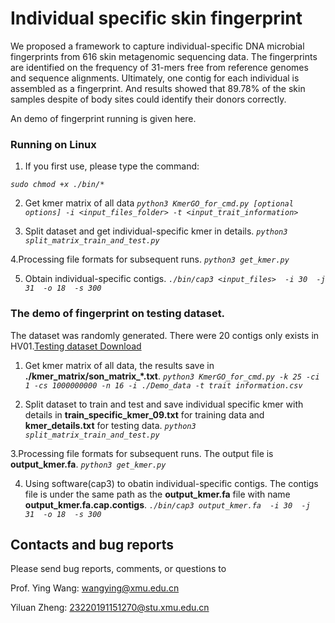 # Individual specific skin fingerprint

We proposed a framework to capture individual-specific DNA microbial fingerprints from 616 skin metagenomic sequencing data. The fingerprints are identified on the frequency of 31-mers free from reference genomes and sequence alignments. Ultimately, one contig for each individual is assembled as a fingerprint. And results showed that 89.78% of the skin samples despite of body sites could identify their donors correctly. 

An demo of fingerprint running is given here.

### Running on Linux
1. If you first use, please type the command:

*`sudo chmod +x ./bin/*`* 

2. Get kmer matrix of all data
*`python3 KmerGO_for_cmd.py [optional options] -i <input_files_folder> -t <input_trait_information>`* 

3. Split dataset and get individual-specific kmer in details. 
*`python3 split_matrix_train_and_test.py`*

4.Processing file formats for subsequent runs.
*`python3 get_kmer.py`*

5. Obtain individual-specific contigs.
*`./bin/cap3 <input_files>  -i 30  -j 31  -o 18  -s 300 `* 


### The demo of fingerprint on testing dataset.

The dataset was randomly generated. There were 20 contigs only exists in HV01.[Testing dataset Download](https://github.com/zhengyl2019/skin_fingerprint/tree/main/Demo_data)

1. Get kmer matrix of all data, the results save in **./kmer_matrix/son_matrix_*.txt**.
 *`python3 KmerGO_for_cmd.py -k 25 -ci 1 -cs 1000000000 -n 16 -i ./Demo_data -t trait information.csv`* 

2. Split dataset to train and test and save individual specific kmer with details in **train_specific_kmer_09.txt** for training data and **kmer_details.txt** for testing data.
*`python3 split_matrix_train_and_test.py`*

3.Processing file formats for subsequent runs. The output file is **output_kmer.fa**.
*`python3 get_kmer.py`*

4. Using software(cap3) to obatin individual-specific contigs. The contigs file is under the same path as the **output_kmer.fa** file with name **output_kmer.fa.cap.contigs**.
*`./bin/cap3 output_kmer.fa  -i 30  -j 31  -o 18  -s 300 `* 


## Contacts and bug reports

Please send bug reports, comments, or questions to

Prof. Ying Wang: [wangying@xmu.edu.cn](mailto:wangying@xmu.edu.cn)

Yiluan Zheng: [23220191151270@stu.xmu.edu.cn](mailto:23220191151270@stu.xmu.edu.cn)

